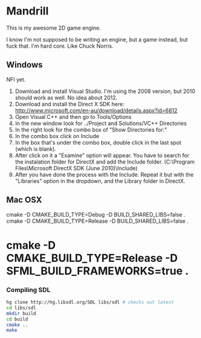 # Mandrill

This is my awesome 2D game engine.

I know I'm not supposed to be writing an engine, but a game instead, but fuck that. I'm hard core. Like Chuck Norris.

## Windows

NFI yet.
1) Download and install Visual Studio. I'm using the 2008 version, but 2010 should work as well. No idea about 2012.
2) Download and install the Direct X SDK here: http://www.microsoft.com/en-au/download/details.aspx?id=6812
3) Open Visual C++ and then go to Tools/Options
4) In the new window look for  ../Project and Solutions/VC++ Directories
5) In the right look for the combo box of "Show Directories for:"
6) In the combo box click on Include
7) In the box that's under the combo box, double click in the last spot (which is blank).
8) After click on it a "Examine" option will appear. You have to search for the instalation folder for DirectX and add the Include folder. (C:\Program Files\Microsoft DirectX SDK (June 2010)\Include)
9) After you have done the process with the Include. Repeat it but with the "Libraries" option in the dropdown, and the Library folder in DirectX.

## Mac OSX

cmake -D CMAKE_BUILD_TYPE=Debug -D BUILD_SHARED_LIBS=false .
cmake -D CMAKE_BUILD_TYPE=Release -D BUILD_SHARED_LIBS=false .
# cmake -D CMAKE_BUILD_TYPE=Release -D SFML_BUILD_FRAMEWORKS=true .

### Compiling SDL

```bash
hg clone http://hg.libsdl.org/SDL libs/sdl # checks out latest
cd libs/sdl
mkdir build
cd build
cmake ..
make
```
